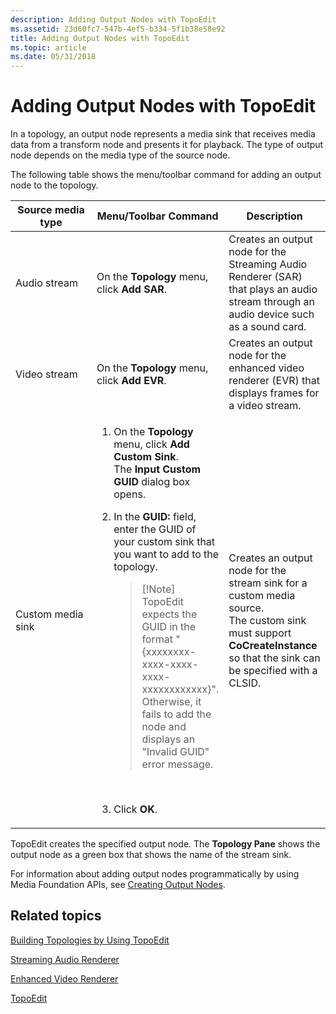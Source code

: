```yaml
---
description: Adding Output Nodes with TopoEdit
ms.assetid: 23d60fc7-547b-4ef5-b334-5f1b38e58e92
title: Adding Output Nodes with TopoEdit
ms.topic: article
ms.date: 05/31/2018
---
```


# Adding Output Nodes with TopoEdit

In a topology, an output node represents a media sink that receives media data from a transform node and presents it for playback. The type of output node depends on the media type of the source node.

The following table shows the menu/toolbar command for adding an output node to the topology.



<table>
<colgroup>
<col style="width: 33%" />
<col style="width: 33%" />
<col style="width: 33%" />
</colgroup>
<thead>
<tr class="header">
<th>Source media type</th>
<th>Menu/Toolbar Command</th>
<th>Description</th>
</tr>
</thead>
<tbody>
<tr class="odd">
<td>Audio stream</td>
<td>On the <strong>Topology</strong> menu, click <strong>Add SAR</strong>.</td>
<td>Creates an output node for the Streaming Audio Renderer (SAR) that plays an audio stream through an audio device such as a sound card.</td>
</tr>
<tr class="even">
<td>Video stream</td>
<td>On the <strong>Topology</strong> menu, click <strong>Add EVR</strong>.</td>
<td>Creates an output node for the enhanced video renderer (EVR) that displays frames for a video stream.</td>
</tr>
<tr class="odd">
<td>Custom media sink</td>
<td><ol>
<li>On the <strong>Topology</strong> menu, click <strong>Add Custom Sink</strong>.<br/> The <strong>Input Custom GUID</strong> dialog box opens.<br/></li>
<li><p>In the <strong>GUID:</strong> field, enter the GUID of your custom sink that you want to add to the topology.<br/></p>
<blockquote>
[!Note]<br />
TopoEdit expects the GUID in the format &quot;{xxxxxxxx-xxxx-xxxx-xxxx-xxxxxxxxxxxx}&quot;. Otherwise, it fails to add the node and displays an &quot;Invalid GUID&quot; error message.
</blockquote>
<p><br/></p></li>
<li>Click <strong>OK</strong>.<br/></li>
</ol></td>
<td>Creates an output node for the stream sink for a custom media source.<br/> The custom sink must support <strong>CoCreateInstance</strong> so that the sink can be specified with a CLSID.<br/></td>
</tr>
</tbody>
</table>



 

TopoEdit creates the specified output node. The **Topology Pane** shows the output node as a green box that shows the name of the stream sink.

For information about adding output nodes programmatically by using Media Foundation APIs, see [Creating Output Nodes](creating-output-nodes.md).

## Related topics

<dl> <dt>

[Building Topologies by Using TopoEdit](building-topologies-by-using-topoedit.md)
</dt> <dt>

[Streaming Audio Renderer](streaming-audio-renderer.md)
</dt> <dt>

[Enhanced Video Renderer](enhanced-video-renderer.md)
</dt> <dt>

[TopoEdit](topoedit.md)
</dt> </dl>

 

 





